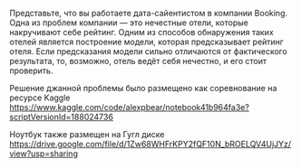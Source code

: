 Представьте, что вы работаете дата-сайентистом в компании Booking. Одна из проблем компании — это нечестные отели, которые накручивают себе рейтинг.
Одним из способов обнаружения таких отелей является построение модели, которая предсказывает рейтинг отеля. Если предсказания модели сильно отличаются от фактического результата, то, возможно, отель ведёт себя нечестно, и его стоит проверить.

Решение джанной проблемы было размещено как соревнование на ресурсе Kaggle https://www.kaggle.com/code/alexpbear/notebook41b964fa3e?scriptVersionId=188024736

Ноутбук также размещен на Гугл диске https://drive.google.com/file/d/1Zw68WHFrKPY2fQF10N_bROELQV4UjJYz/view?usp=sharing
